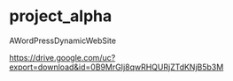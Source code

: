 # project_alpha
AWordPressDynamicWebSite

https://drive.google.com/uc?export=download&id=0B9MrGIj8qwRHQURjZTdKNjB5b3M

